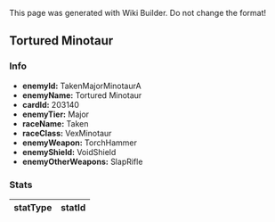 <span class="wiki-builder">This page was generated with Wiki Builder. Do not change the format!</span>

## Tortured Minotaur
### Info
* **enemyId:** TakenMajorMinotaurA
* **enemyName:** Tortured Minotaur
* **cardId:** 203140
* **enemyTier:** Major
* **raceName:** Taken
* **raceClass:** VexMinotaur
* **enemyWeapon:** TorchHammer
* **enemyShield:** VoidShield
* **enemyOtherWeapons:** SlapRifle

### Stats
statType | statId
-------- | ------

